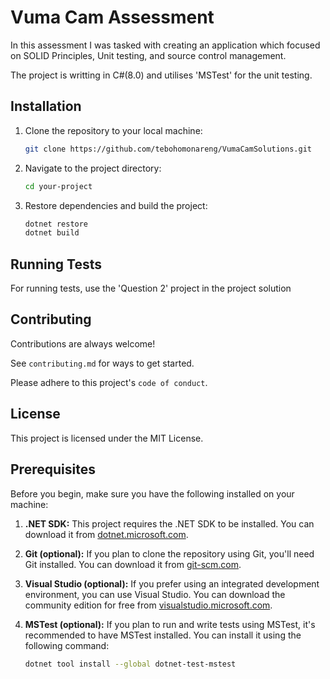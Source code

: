 
# Vuma Cam Assessment

In this assessment I was tasked with creating an application which focused on SOLID Principles, Unit testing, and source control management. 

The project is writting in C#(8.0) and utilises 'MSTest' for the unit testing. 

## Installation

1. Clone the repository to your local machine:

    ```bash
    git clone https://github.com/tebohomonareng/VumaCamSolutions.git
    ```

2. Navigate to the project directory:

    ```bash
    cd your-project
    ```

3. Restore dependencies and build the project:

    ```bash
    dotnet restore
    dotnet build
    ```
    
## Running Tests

For running tests, use the 'Question 2' project in the project solution


## Contributing

Contributions are always welcome!

See `contributing.md` for ways to get started.

Please adhere to this project's `code of conduct`.


## License
This project is licensed under the MIT License.


## Prerequisites

Before you begin, make sure you have the following installed on your machine:

1. **.NET SDK:** This project requires the .NET SDK to be installed. You can download it from [dotnet.microsoft.com](https://dotnet.microsoft.com/download).

2. **Git (optional):** If you plan to clone the repository using Git, you'll need Git installed. You can download it from [git-scm.com](https://git-scm.com/downloads).

3. **Visual Studio (optional):** If you prefer using an integrated development environment, you can use Visual Studio. You can download the community edition for free from [visualstudio.microsoft.com](https://visualstudio.microsoft.com/).

4. **MSTest (optional):** If you plan to run and write tests using MSTest, it's recommended to have MSTest installed. You can install it using the following command:

   ```bash
   dotnet tool install --global dotnet-test-mstest
